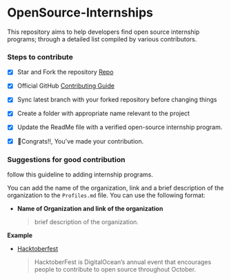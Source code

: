 # OpenSource-Internships
This repository aims to help developers find open source internship programs; through a detailed list compiled by various contributors.

### Steps to contribute

- [x] Star and Fork the repository [Repo](https://github.com/codeverything/awesome-projects)
- [x] Official GitHub [Contributing Guide](https://docs.github.com/en/desktop/contributing-and-collaborating-using-github-desktop/working-with-your-remote-repository-on-github-or-github-enterprise/creating-an-issue-or-pull-request)
- [x] Sync latest branch with your forked repository before changing things
- [x] Create a folder with appropriate name relevant to the project
- [x] Update the ReadMe file with a verified open-source internship program.
- [x] 🎉Congrats!!, You've made your contribution.


### Suggestions for good contribution

follow this guideline to adding internship programs.

You can add the name of the organization, link and a brief description of the organization to the `Profiles.md` file. You can use the following format:

- **Name of Organization and link of the organization**
  > brief description of the organization.

**Example**

- [Hacktoberfest](https://hacktoberfest.com/) 
  > HacktoberFest is DigitalOcean’s annual event that encourages people to contribute to open source throughout October.

